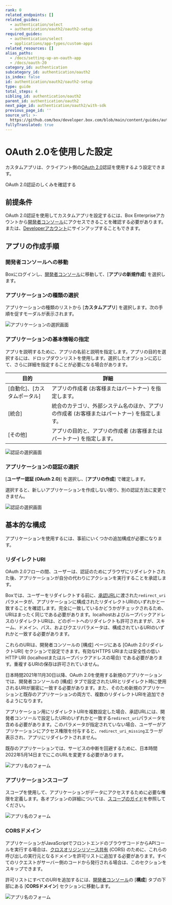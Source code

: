 ```yaml
---
rank: 0
related_endpoints: []
related_guides:
  - authentication/select
  - authentication/oauth2/oauth2-setup
required_guides:
  - authentication/select
  - applications/app-types/custom-apps
related_resources: []
alias_paths:
  - /docs/setting-up-an-oauth-app
  - /docs/oauth-20
category_id: authentication
subcategory_id: authentication/oauth2
is_index: false
id: authentication/oauth2/oauth2-setup
type: guide
total_steps: 4
sibling_id: authentication/oauth2
parent_id: authentication/oauth2
next_page_id: authentication/oauth2/with-sdk
previous_page_id: ''
source_url: >-
  https://github.com/box/developer.box.com/blob/main/content/guides/authentication/oauth2/oauth2-setup.md
fullyTranslated: true
---
```

# OAuth 2.0を使用した設定

カスタムアプリは、クライアント側の[OAuth 2.0][oauth2]認証を使用するよう設定できます。

<CTA to="g://authentication/oauth2">

OAuth 2.0認証のしくみを確認する

</CTA>

## 前提条件

OAuth 2.0認証を使用してカスタムアプリを設定するには、Box Enterpriseアカウントから[開発者コンソール][devconsole]にアクセスできることを確認する必要があります。または、[Developerアカウント][devaccount]にサインアップすることもできます。

## アプリの作成手順

### 開発者コンソールへの移動

Boxにログインし、[開発者コンソール][devconsole]に移動して、\[**アプリの新規作成**] を選択します。

### アプリケーションの種類の選択

アプリケーションの種類のリストから \[**カスタムアプリ**] を選択します。次の手順を促すモーダルが表示されます。

<ImageFrame border>

![アプリケーションの選択画面](../images/select-app-type.png)

</ImageFrame>

### アプリケーションの基本情報の指定

<!-- markdownlint-disable line-length -->

アプリを説明するために、アプリの名前と説明を指定します。アプリの目的を選択するには、ドロップダウンリストを使用します。選択したオプションに応じて、さらに詳細を指定することが必要になる場合があります。

| 目的                 | 詳細                                               |
| ------------------ | ------------------------------------------------ |
| \[自動化]、\[カスタムポータル] | アプリの作成者 (お客様またはパートナー) を指定します。                    |
| \[統合]              | 統合のカテゴリ、外部システム名のほか、アプリの作成者 (お客様またはパートナー) を指定します。 |
| \[その他]             | アプリの目的と、アプリの作成者 (お客様またはパートナー) を指定します。            |

<!-- markdownlint-enable line-length -->

<ImageFrame border center width="300">

![認証の選択画面](../images/custom-app-selection.png)

</ImageFrame>

### アプリケーションの認証の選択

\[**ユーザー認証 (OAuth 2.0)**] を選択し、\[**アプリの作成**] で確定します。

<Message warning>

選択すると、新しいアプリケーションを作成しない限り、別の認証方法に変更できません。

</Message>

<ImageFrame border center width="300">

![認証の選択画面](../images/custom-app-authentication-oauth.png)

</ImageFrame>

## 基本的な構成

アプリケーションを使用するには、事前にいくつかの追加構成が必要になります。

### リダイレクトURI

OAuth 2.0フローの間、ユーザーは、認証のためにブラウザにリダイレクトされた後、アプリケーションが自分の代わりにアクションを実行することを承認します。

Boxでは、ユーザーをリダイレクトする前に、[承認URL][url-redirect]に渡された`redirect_uri`パラメータが、アプリケーションに構成されたリダイレクトURIのいずれかと一致することを確認します。完全に一致しているかどうかがチェックされるため、URIはまったく同じである必要があります。localhostおよびループバックアドレスのリダイレクトURIは、どのポートへのリダイレクトも許可されますが、スキーム、ドメイン、パス、およびクエリパラメータは、構成されているURIのいずれかと一致する必要があります。

これらのURIは、開発者コンソールの \[構成] ページにある \[OAuth 2.0リダイレクトURI] セクションで設定できます。有効なHTTPS URIまたは安全性の低いHTTP URI (localhostまたはループバックアドレスの場合) である必要があります。重複するURIの保存は許可されていません。

<Message warning>

日本時間2021年11月30日以降、OAuth 2.0を使用する新規のアプリケーションでは、開発者コンソールの \[構成] タブで設定されたURIとリダイレクト時に使用されるURIが厳密に一致する必要があります。また、そのため新規のアプリケーションと既存のアプリケーションの両方で、複数のリダイレクトURIを追加できるようになります。

アプリケーション用にリダイレクトURIを複数設定した場合、承認URLには、開発者コンソールで設定したURIのいずれかと一致する`redirect_uri`パラメータを含める必要があります。このパラメータが指定されていない場合、ユーザーがアプリケーションにアクセス権限を付与すると、`redirect_uri_missing`エラーが表示され、アプリにリダイレクトされません。

既存のアプリケーションでは、サービスの中断を回避するために、日本時間2022年5月14日までにこのURLを変更する必要があります。

</Message>

<ImageFrame border width="600" center>

![アプリ名のフォーム](../images/app-redirect-uri-3.png)

</ImageFrame>

### アプリケーションスコープ

スコープを使用して、アプリケーションがデータにアクセスするために必要な権限を定義します。各オプションの詳細については、[スコープのガイド][scopes]を参照してください。

<ImageFrame border width="600" center>

![アプリ名のフォーム](../images/app-scopes.png)

</ImageFrame>

### CORSドメイン

アプリケーションがJavaScriptでフロントエンドのブラウザコードからAPIコールを実行する場合は、[クロスオリジンリソース共有][cors] (CORS) のために、これらの呼び出しの実行元となるドメインを許可リストに追加する必要があります。すべてのリクエストがサーバー側のコードから発行される場合は、このセクションをスキップできます。

許可リストにすべてのURIを追加するには、[開発者コンソール][devconsole]の \[**構成**] タブの下部にある \[**CORSドメイン**] セクションに移動します。

<ImageFrame border>

![アプリ名のフォーム](../images/app-cors.png)

</ImageFrame>

[devconsole]: https://app.box.com/developers/console

[devaccount]: https://account.box.com/signup/n/developer

[devtoken]: g://authentication/tokens/developer-tokens

[scopes]: g://api-calls/permissions-and-errors/scopes

[cors]: https://en.wikipedia.org/wiki/Cross-origin_resource_sharing

[oauth2]: g://authentication/oauth2

[url-redirect]: e://get-authorize/#param-redirect_uri
